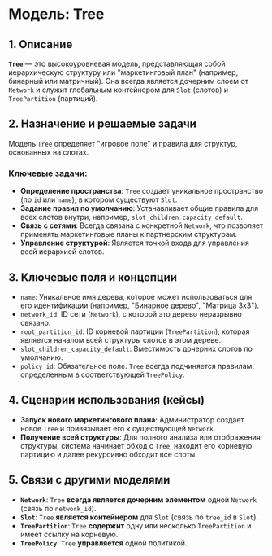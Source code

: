 # Модель: Tree

## 1. Описание

**`Tree`** — это высокоуровневая модель, представляющая собой иерархическую структуру или "маркетинговый план" (например, бинарный или матричный). Она всегда является дочерним слоем от `Network` и служит глобальным контейнером для `Slot` (слотов) и `TreePartition` (партиций).

## 2. Назначение и решаемые задачи

Модель `Tree` определяет "игровое поле" и правила для структур, основанных на слотах.

### Ключевые задачи:
- **Определение пространства**: `Tree` создает уникальное пространство (по `id` или `name`), в котором существуют `Slot`.
- **Задание правил по умолчанию**: Устанавливает общие правила для всех слотов внутри, например, `slot_children_capacity_default`.
- **Связь с сетями**: Всегда связана с конкретной `Network`, что позволяет применять маркетинговые планы к партнерским структурам.
- **Управление структурой**: Является точкой входа для управления всей иерархией слотов.

## 3. Ключевые поля и концепции

- `name`: Уникальное имя дерева, которое может использоваться для его идентификации (например, "Бинарное дерево", "Матрица 3x3").
- `network_id`: ID сети (`Network`), с которой это дерево неразрывно связано.
- `root_partition_id`: ID корневой партиции (`TreePartition`), которая является началом всей структуры слотов в этом дереве.
- `slot_children_capacity_default`: Вместимость дочерних слотов по умолчанию.
- `policy_id`: Обязательное поле. `Tree` всегда подчиняется правилам, определенным в соответствующей `TreePolicy`.

## 4. Сценарии использования (кейсы)

- **Запуск нового маркетингового плана**: Администратор создает новое `Tree` и привязывает его к существующей `Network`.
- **Получение всей структуры**: Для полного анализа или отображения структуры, система начинает обход с `Tree`, находит его корневую партицию и далее рекурсивно обходит все слоты.

## 5. Связи с другими моделями

- **`Network`**: `Tree` **всегда является дочерним элементом** одной `Network` (связь по `network_id`).
- **`Slot`**: `Tree` **является контейнером** для `Slot` (связь по `tree_id` в `Slot`).
- **`TreePartition`**: `Tree` **содержит** одну или несколько `TreePartition` и имеет ссылку на корневую.
- **`TreePolicy`**: `Tree` **управляется** одной политикой.
